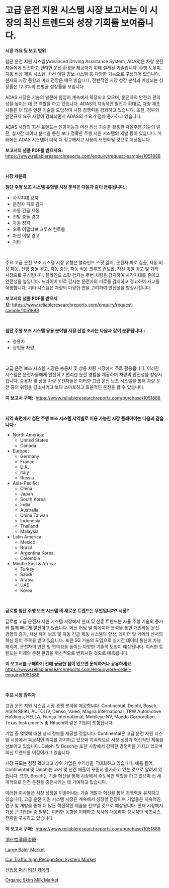 <p><h1>고급 운전 지원 시스템 시장 보고서는 이 시장의 최신 트렌드와 성장 기회를 보여줍니다.</h1></p><p><strong>시장 개요 및 보고 범위</strong></p>
<p><p>첨단 운전 지원 시스템(Advanced Driving Assistance System, ADAS)은 차량 운전자들에게 안전하고 편리한 운전 환경을 제공하기 위해 설계된 기술입니다. 주행 도우미, 자동 비상 제동 시스템, 차선 이탈 경보 시스템 등 다양한 기능으로 구성되어 있습니다. 현재의 시장 동향과 미래 전망은 매우 밝습니다. 전반적인 시장 성장 분석과 예상되는 성장률은 12.3%의 연평균 성장률을 보입니다. </p><p>ADAS 시장은 기술의 발전에 힘입어 계속해서 확장되고 있으며, 운전자의 안전과 편의성을 높이는 데 큰 역할을 하고 있습니다. ADAS의 지속적인 발전과 확대로, 차량 제조사들은 더 많은 안전 기술을 도입하여 시장 경쟁력을 강화하고 있습니다. 또한, 정부의 안전규제 요구 사항이 강화되면서 ADAS의 수요가 점차 증가하고 있습니다.</p><p>ADAS 시장의 최신 트렌드는 인공지능과 머신 러닝 기술을 활용한 자율주행 기술의 발전, 실시간 데이터 분석을 통한 보다 정확한 주행 지원 시스템의 개발 등이 있습니다. 미래에는 ADAS 시스템이 더욱 더 정교해지고 사용이 보편화될 것으로 예상됩니다.</p></p>
<p><strong>보고서의 샘플 PDF를 받으세요:</strong> <a href="https://www.reliableresearchreports.com/enquiry/request-sample/1051888">https://www.reliableresearchreports.com/enquiry/request-sample/1051888</a></p>
<p>&nbsp;</p>
<p><strong>시장 세분화</strong></p>
<p><strong>첨단 주행 보조 시스템 유형별 시장 분석은 다음과 같이 분류됩니다.:</strong></p>
<p><ul><li>사각지대 감지</li><li>운전자 피로 감지</li><li>자동 긴급 제동</li><li>전방 충돌 경고</li><li>자동 정지</li><li>오토 어댑티브 크루즈 컨트롤</li><li>차선 이탈 경고</li><li>기타</li></ul></p>
<p>&nbsp;</p>
<p><p>주요 고급 운전 보조 시스템 시장 유형은 블라인드 스팟 감지, 운전자 피로 검출, 자동 비상 제동, 전방 충돌 경고, 자동 중단, 자동 적응 크루즈 컨트롤, 차선 이탈 경고 및 기타 시장으로 구성됩니다. 블라인드 스팟 감지는 주변 차량을 감지하여 사각지대를 줄이고 안전성을 높입니다. 드라이버 피로 감지는 운전자의 피로를 감지하고 경고하여 사고를 예방합니다. 기타 시스템은 차량의 다양한 면을 고려하여 안전성을 향상시킵니다.</p></p>
<p><strong>보고서의 샘플 PDF를 받으세요:</strong>&nbsp;<a href="https://www.reliableresearchreports.com/enquiry/request-sample/1051888">https://www.reliableresearchreports.com/enquiry/request-sample/1051888</a></p>
<p>&nbsp;</p>
<p><strong> 첨단 주행 보조 시스템 응용 분야별 시장 산업 조사는 다음과 같이 분류됩니다.:</strong></p>
<p><ul><li>승용차</li><li>상업용 차량</li></ul></p>
<p>&nbsp;</p>
<p><p>고급 운전 보조 시스템 시장은 승용차 및 상용 차량 시장에서 주로 활용됩니다. 이러한 시스템은 운전자들에게 안전하고 편리한 운전 경험을 제공하며 차량의 안전성을 향상시킵니다. 승용차 및 상용 차량 운전자들은 이러한 고급 운전 보조 시스템을 통해 차량 운전 중의 위험을 감소시키고 보다 스마트하고 효율적인 운전을 할 수 있습니다.</p></p>
<p><strong>이 보고서 구매:</strong>&nbsp; <a href="https://www.reliableresearchreports.com/purchase/1051888">https://www.reliableresearchreports.com/purchase/1051888</a></p>
<p>&nbsp;</p>
<p><strong>지역 측면에서 첨단 주행 보조 시스템 지역별로 이용 가능한 시장 플레이어는 다음과 같습니다.:</strong></p>
<p><ul>
    <li>
        North America:
        <ul>
            <li>United States</li>
            <li>Canada</li>
        </ul>
    </li>
    <li>
        Europe:
        <ul>
            <li>Germany</li>
            <li>France</li>
            <li>U.K.</li>
            <li>Italy</li>
            <li>Russia</li>
        </ul>
    </li>
    <li>
        Asia-Pacific:
        <ul>
            <li>China</li>
            <li>Japan</li>
            <li>South Korea</li>
            <li>India</li>
            <li>Australia</li>
            <li>China Taiwan</li>
            <li>Indonesia</li>
            <li>Thailand</li>
            <li>Malaysia</li>
        </ul>
    </li>
    <li>
        Latin America:
        <ul>
            <li>Mexico</li>
            <li>Brazil</li>
            <li>Argentina Korea</li>
            <li>Colombia</li>
        </ul>
    </li>
    <li>
        Middle East & Africa:
        <ul>
            <li>Turkey</li>
            <li>Saudi</li>
            <li>Arabia</li>
            <li>UAE</li>
            <li>Korea</li>
        </ul>
    </li>
    </ul></p>
<p>&nbsp;</p>
<p><strong>글로벌 첨단 주행 보조 시스템 의 새로운 트렌드는 무엇입니까? 시장?</strong></p>
<p><p>글로벌 고급 운전자 지원 시스템 시장에서 현재 및 신흥 트렌드는 자율 주행 기술의 증가와 함께 빠르게 발전하고 있습니다. 머신 러닝 및 빅데이터 분석을 통한 개인화된 운전 경험의 증가, 차선 유지 보조 및 자동 긴급 제동 시스템의 향상, 레이더 및 카메라 센서의 혁신 등이 주목을 받고 있습니다. 또한 5G 기술의 도입으로 실시간 데이터 통신이 가능해지며, 운전자의 안전 및 편의성을 높이는 다양한 기술의 도입이 예상됩니다. 이러한 트렌드는 미래의 운전 환경을 혁신적으로 변화시킬 것으로 예측됩니다.</p></p>
<p><strong>이 보고서를 구매하기 전에 궁금한 점이 있으면 문의하거나 공유하세요.</strong>- <a href="https://www.reliableresearchreports.com/enquiry/pre-order-enquiry/1051888">https://www.reliableresearchreports.com/enquiry/pre-order-enquiry/1051888</a></p>
<p>&nbsp;</p>
<p><strong>주요 시장 참여자</strong></p>
<p><p>고급 운전 지원 시스템 시장 경쟁 분석을 제공합니다. Continental, Delphi, Bosch, AISIN SEIKI, AUTOLIV, Denso, Valeo, Magna International, TRW Automotive Holdings, HELLA, Ficosa International, Mobileye NV, Mando Corporation, Texas Instruments 및 Hitachi와 같은 기업이 포함됩니다.</p><p>기업 중 몇몇에 대한 상세 정보를 제공할 것입니다. Continental은 고급 운전 지원 시스템 시장에서 독보적인 위치를 차지하고 있으며 지속적으로 시장 성장과 혁신적인 제품을 선보이고 있습니다. Delphi 및 Bosch는 또한 시장에서 강력한 경쟁력을 가지고 있으며 최신 트렌드를 이끌어가고 있습니다.</p><p>시장 규모는 점점 확대되고 상위 기업은 수익성을 극대화하고 있습니다. 예를 들어, Continental 및 Delphi는 과거 몇 년간 매출이 꾸준히 증가하고 있는 것으로 알려져 있습니다. 또한, Bosch는 기술 혁신을 통해 시장에서 주도적인 역할을 하고 있으며 전 세계적으로 안전 운전을 증진시키는 데 기여하고 있습니다.</p><p>이러한 회사들은 시장 성장을 이끌어내는 기술 개발과 혁신을 통해 경쟁력을 유지하고 있습니다. 고급 운전 지원 시스템 시장은 계속해서 성장할 전망이며 기업들은 지속적인 연구 및 개발을 통해 더 많은 혁신적인 제품을 선보일 것으로 예상됩니다. 현재 시장에서 가장 큰 기업들 중 일부는 이러한 동향을 이해하고 적시에 대응하여 성공적인 비즈니스 전략을 구사하고 있습니다.</p></p>
<p><strong>이 보고서 구매:</strong>&nbsp;&nbsp;<a href="https://www.reliableresearchreports.com/purchase/1051888">https://www.reliableresearchreports.com/purchase/1051888</a></p>
<p><p><a href="https://medium.com/@stantonhane1/%E8%83%83%E6%BD%B0%E7%98%8D%E6%B2%BB%E7%99%82%E5%B8%82%E5%A0%B4%E3%81%AE%E5%B8%82%E5%A0%B4%E8%AA%BF%E6%9F%BB%E3%83%AC%E3%83%9D%E3%83%BC%E3%83%88-%E3%81%9D%E3%81%AE%E6%AD%B4%E5%8F%B2%E3%81%A82031%E5%B9%B4%E3%81%8B%E3%82%892031%E5%B9%B4%E3%81%BE%E3%81%A7%E3%81%AE%E4%BA%88%E6%B8%AC-51a23b2ec897">消化性潰瘍治療</a></p><p><a href="https://view.publitas.com/reportprime-1/global-large-baler-market-size-and-market-trends-insights-and-projections-from-2024-to-2031/">Large Baler Market</a></p><p><a href="https://issuu.com/reportprime-2/docs/car-traffic-sign-recognition-system-market-size-20">Car Traffic Sign Recognition System Market</a></p><p><a href="https://github.com/lkwggful07722/Market-Research-Report-List-1/blob/main/693615015969.md">산업용 머신 비전 카메라</a></p><p><a href="https://github.com/irfadac/Market-Research-Report-List-2/blob/main/organic-skim-milk-market.md">Organic Skim Milk Market</a></p></p>
